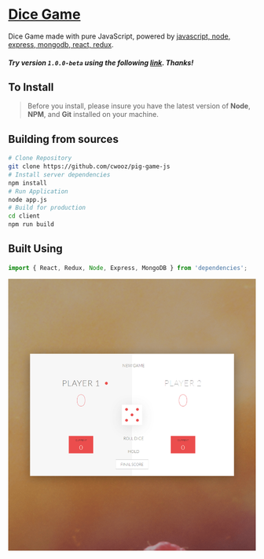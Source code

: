 # [Dice Game](http://104.248.7.120:3006)

Dice Game made with pure JavaScript, powered by [javascript, node, express, mongodb, react, redux](#).

##### Try version `1.0.0-beta` using the following [link](http://104.248.7.120:3006). Thanks!

## To Install

> Before you install, please insure you have the latest version of **Node**, **NPM**, and **Git** installed on your machine.

## Building from sources

```bash
# Clone Repository
git clone https://github.com/cwooz/pig-game-js
# Install server dependencies
npm install
# Run Application
node app.js
# Build for production
cd client
npm run build
```

## Built Using

```javascript
import { React, Redux, Node, Express, MongoDB } from 'dependencies';
```

<img alt='Screen Shot' src="./public/assets/img/readme_image.png" width="888">
